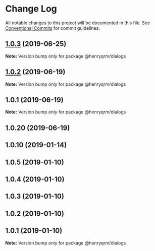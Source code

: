 # Change Log

All notable changes to this project will be documented in this file.
See [Conventional Commits](https://conventionalcommits.org) for commit guidelines.

## [1.0.3](https://github.com/henryqrm/lerna-experiments/compare/@henryqrm/dialogs@1.0.2...@henryqrm/dialogs@1.0.3) (2019-06-25)

**Note:** Version bump only for package @henryqrm/dialogs





## [1.0.2](https://github.com/henryqrm/lerna-experiments/compare/@henryqrm/dialogs@1.0.1...@henryqrm/dialogs@1.0.2) (2019-06-19)

**Note:** Version bump only for package @henryqrm/dialogs





## 1.0.1 (2019-06-19)

**Note:** Version bump only for package @henryqrm/dialogs





## 1.0.20 (2019-06-19)



## 1.0.10 (2019-01-14)



## 1.0.5 (2019-01-10)



## 1.0.4 (2019-01-10)



## 1.0.3 (2019-01-10)



## 1.0.2 (2019-01-10)



## 1.0.1 (2019-01-10)

**Note:** Version bump only for package @henryqrm/dialogs
